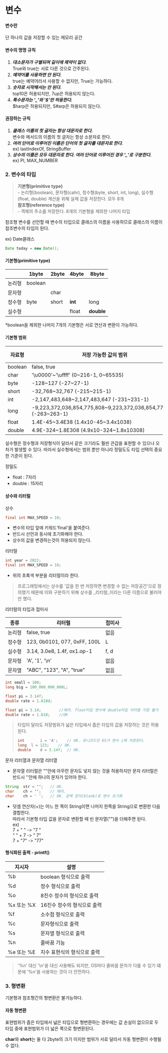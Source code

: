 # 변수

#### 변수란 <a href="#undefined" id="undefined"></a>

단 하나의 값을 저장할 수 있는 메모리 공간

#### 변수의 명명 규칙 <a href="#undefined" id="undefined"></a>

1. _**대소문자가 구별되며 길이에 제약이 없다.**_\
   True와 true는 서로 다른 것으로 간주된다.
2. _**예약어를 사용하면 안 된다.**_\
   true는 예약어라서 사용할 수 없지만, True는 가능하다.
3. _**숫자로 시작해서는 안 된다.**_\
   top10은 허용되지만, 7up은 허용되지 않는다.
4. _**특수문자는 '\_'와 '$'만 허용한다.**_\
   $harp은 허용되지만, S#arp은 허용되지 않는다.

#### 권장하는 규칙 <a href="#undefined" id="undefined"></a>

1. _**클래스 이름의 첫 글자는 항상 대문자로 한다.**_\
   변수와 메서드의 이름의 첫 글자는 항상 소문자로 한다.
2. _**여러 단어로 이루어진 이름은 단어의 첫 글자를 대문자로 한다.**_\
   ex) lastIndexOf, StringBuffer
3. _**상수의 이름은 모두 대문자로 한다. 여러 단어로 이루어진 경우 '\_'로 구분한다.**_\
   ex) PI, MAX\_NUMBER



### 2. 변수의 타입 <a href="#2" id="2"></a>

> **기본형(primitive type)**\
> \- 논리형(boolean), 문자형(cahr), 정수형(byte, short, int, long), 실수형(float, double) 계산을 위해 실제 값을 저장한다. 모두 8개\
> **참조형(reference type)**\
> \- 객체의 주소를 저장한다. 8개의 기본형을 제외한 나머지 타입

참조형 변수를 선언할 때 변수의 타입으로 클래스의 이름을 사용하므로 클래스의 이름이 참조변수의 타입이 된다.

ex) Date클래스

```java
Date today = new Date();
```

#### 기본형(primitive type) <a href="#primitive-type" id="primitive-type"></a>

|     | 1byte   | 2byte | 4byte   | 8byte      |
| --- | ------- | ----- | ------- | ---------- |
| 논리형 | boolean |       |         |            |
| 문자형 |         | char  |         |            |
| 정수형 | byte    | short | **int** | long       |
| 실수형 |         |       | float   | **double** |

\*boolean을 제외한 나머지 7개의 기본형은 서로 연산과 변환이 가능하다.

#### 기본형 범위 <a href="#undefined" id="undefined"></a>

| 자료형     | 저장 가능한 값의 범위                                                        | 크기(byte) |
| ------- | ------------------------------------------------------------------- | -------- |
| boolean | false, true                                                         | 1        |
| char    | '\u0000'\~'\uffff' (0\~216-1, 0\~65535)                             | 2        |
| byte    | -128\~127 (-27\~27-1)                                               | 1        |
| short   | -32,768\~32,767 (-215\~215-1)                                       | 2        |
| int     | -2,147,483,648\~2,147,483,647 (-231\~231-1)                         | 4        |
| long    | -9,223,372,036,854,775,808\~9,223,372,036,854,775,807 (-263\~263-1) | 8        |
| float   | 1.4E-45\~3.4E38 (1.4x10-45\~3.4x1038)                               | 4        |
| double  | 4.9E-324\~1.8E308 (4.9x10-324\~1.8x10308)                           | 8        |

실수형은 정수형과 저장형식이 달라서 같은 크기라도 훨씬 큰갑을 표현할 수 있으나 오차가 발생할 수 있다. 따라서 실수형에서는 범위 뿐만 아니라 정밀도도 타입 선택의 중요한 기준이 된다.

정밀도

* float : 7자리
* double : 15자리

#### 상수와 리터럴 <a href="#undefined" id="undefined"></a>

상수

```java
final int MAX_SPEED = 10;
```

* 변수의 타입 앞에 키워드'final'을 붙여준다.
* 반드시 선언과 동시에 초기화해야 한다.
* 상수의 값을 변경하는것이 허용되지 않는다.

리터럴

```java
int year = 2022;
final int MAX_SPEED = 10;
```

* 위의 초록색 부분을 리터럴이라 한다.

> 프로그래밍에서는 상수를 '값을 한 번 저장하면 변경할 수 없는 저장공간'으로 정의했기 때문에 이와 구분하기 위해 상수를 _리터럴_이라는 다른 이름으로 불러야만 했다.

리터럴의 타입과 접미사

| 종류  | 리터럴                          | 접미사  |
| --- | ---------------------------- | ---- |
| 논리형 | false, true                  | 없음   |
| 정수형 | 123, 0b0101, 077, 0xFF, 100L | L    |
| 실수형 | 3.14, 3.0e8, 1.4f, ox1.op-1  | f, d |
| 문자형 | 'A', '1', '\n'               | 없음   |
| 문자열 | "ABC", "123", "A", "true"    | 없음   |

```java
int small = 100;
long big = 100_000_000_000L;

float pi = 3.14f;
double rate = 1.618d;

float pi = 3.14;		//에러. float타입 변수에 double타입 리터럴 지정 불가
double rate = 1.618;	//OK
```

> 타입이 달라도 저장범위가 넓은 타입에서 좁은 타입의 값을 저장하는 것은 허용된다.
>
> ```java
> int		i = 'A';	// OK. 유니코드인 65가 변수 i에 저장된다.
> long	l = 123;	// OK.
> double	d = 3.14f;	// OK.
> ```

문자 리터열과 문자열 리터열

* 문자열 리터럴은 ""안에 아무런 문자도 넣지 않는 것을 허용하지만 문자 리터럴은 반드시 ''안에 하나의 문자가 있어야 한다.

```java
String	str = "";	// OK.
char	ch = '';	// 에러.
char	ch = ' ';	// OK. 공백 문자(blank)로 변수 초기화
```

* 덧셈 연산자(+)는 어느 한 쪽이 String이면 나머지 한쪽을 String으로 변환한 다음 결합한다.\
  따라서 기본형 타입 값을 문자로 변환할 때 빈 문자열("")을 더해주면 된다.\
  ex)\
  7 + " " -> "7 "\
  " " + 7 -> " 7"\
  7 + "7" -> "77"

#### 형식화된 출력 - printf() <a href="#printf" id="printf"></a>

| 지시자      | 설명               |
| -------- | ---------------- |
| %b       | boolean 형식으로 출력  |
| %d       | 정수 형식으로 출력       |
| %o       | 8진수 정수의 형식으로 출력  |
| %x 또는 %X | 16진수 정수의 형식으로 출력 |
| %f       | 소수점 형식으로 출력      |
| %c       | 문자형식으로 출력        |
| %s       | 문자열 형식으로 출력      |
| %n       | 줄바꿈 기능           |
| %e 또는 %E | 지수 표현식의 형식으로 출력  |

> '%n' 대신 '\n'을 대신 사용해도 되지만, OS마다 줄바꿈 문자가 다를 수 있기 떄문에 '%n'을 사용하는 것이 더 안전하다.



### 3. 형변환 <a href="#3" id="3"></a>

기본형과 참조형간의 형변환은 불가능하다.

#### 자동 형변환 <a href="#undefined" id="undefined"></a>

표현범위가 좁은 타입에서 넓은 타입으로 형변환하는 경우에는 값 손실이 없으므로 두 타입 중에 표현범위가 더 넓은 쪽으로 형변환된다.

**char**와 **short**는 둘 다 2byte의 크기 이지만 범위가 서로 달라서 자동 형변환이 수행될 수 없다.
